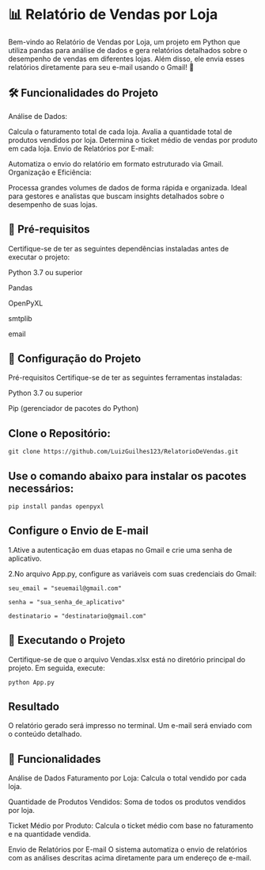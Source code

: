 # 📊 Relatório de Vendas por Loja
Bem-vindo ao Relatório de Vendas por Loja, um projeto em Python que utiliza pandas para análise de dados e gera relatórios detalhados sobre o desempenho de vendas em diferentes lojas. Além disso, ele envia esses relatórios diretamente para seu e-mail usando o Gmail! 🚀

## 🛠️ Funcionalidades do Projeto
Análise de Dados:

Calcula o faturamento total de cada loja.
Avalia a quantidade total de produtos vendidos por loja.
Determina o ticket médio de vendas por produto em cada loja.
Envio de Relatórios por E-mail:

Automatiza o envio do relatório em formato estruturado via Gmail.
Organização e Eficiência:

Processa grandes volumes de dados de forma rápida e organizada.
Ideal para gestores e analistas que buscam insights detalhados sobre o desempenho de suas lojas.

## 📝 Pré-requisitos
Certifique-se de ter as seguintes dependências instaladas antes de executar o projeto:

Python 3.7 ou superior

Pandas

OpenPyXL

smtplib

email

## 🚀 Configuração do Projeto
Pré-requisitos
Certifique-se de ter as seguintes ferramentas instaladas:

Python 3.7 ou superior

Pip (gerenciador de pacotes do Python)

## Clone o Repositório:

```git clone https://github.com/LuizGuilhes123/RelatorioDeVendas.git```

## Use o comando abaixo para instalar os pacotes necessários:

```pip install pandas openpyxl```

## Configure o Envio de E-mail

1.Ative a autenticação em duas etapas no Gmail e crie uma senha de aplicativo.

2.No arquivo App.py, configure as variáveis com suas credenciais do Gmail:

```seu_email = "seuemail@gmail.com"```

```senha = "sua_senha_de_aplicativo"```

```destinatario = "destinatario@gmail.com"```

## 🏃 Executando o Projeto
Certifique-se de que o arquivo Vendas.xlsx está no diretório principal do projeto. Em seguida, execute:

```python App.py```

## Resultado
O relatório gerado será impresso no terminal.
Um e-mail será enviado com o conteúdo detalhado.

## 🧩 Funcionalidades
Análise de Dados
Faturamento por Loja: Calcula o total vendido por cada loja.

Quantidade de Produtos Vendidos: Soma de todos os produtos vendidos por loja.

Ticket Médio por Produto: Calcula o ticket médio com base no faturamento e na quantidade vendida.

Envio de Relatórios por E-mail
O sistema automatiza o envio de relatórios com as análises descritas acima diretamente para um endereço de e-mail.

